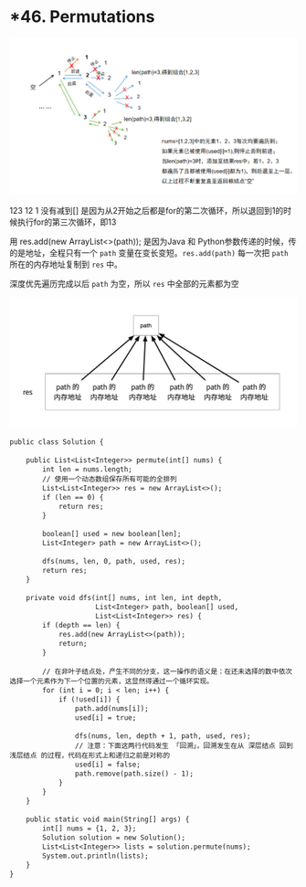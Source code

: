 # \*46. Permutations

![](<../../../.gitbook/assets/image (13).png>)

123 12 1 没有减到\[] 是因为从2开始之后都是for的第二次循环，所以退回到1的时候执行for的第三次循环，即13

用 res.add(new ArrayList<>(path)); 是因为Java 和 Python参数传递的时候，传的是地址，全程只有一个 `path` 变量在变长变短。`res.add(path)` 每一次把 `path` 所在的内存地址复制到 `res` 中。

深度优先遍历完成以后 `path` 为空，所以 `res` 中全部的元素都为空

![](<../../../.gitbook/assets/image (14).png>)

```
public class Solution {

    public List<List<Integer>> permute(int[] nums) {
        int len = nums.length;
        // 使用一个动态数组保存所有可能的全排列
        List<List<Integer>> res = new ArrayList<>();
        if (len == 0) {
            return res;
        }

        boolean[] used = new boolean[len];
        List<Integer> path = new ArrayList<>();

        dfs(nums, len, 0, path, used, res);
        return res;
    }

    private void dfs(int[] nums, int len, int depth,
                     List<Integer> path, boolean[] used,
                     List<List<Integer>> res) {
        if (depth == len) {
            res.add(new ArrayList<>(path));
            return;
        }

        // 在非叶子结点处，产生不同的分支，这一操作的语义是：在还未选择的数中依次选择一个元素作为下一个位置的元素，这显然得通过一个循环实现。
        for (int i = 0; i < len; i++) {
            if (!used[i]) {
                path.add(nums[i]);
                used[i] = true;

                dfs(nums, len, depth + 1, path, used, res);
                // 注意：下面这两行代码发生 「回溯」，回溯发生在从 深层结点 回到 浅层结点 的过程，代码在形式上和递归之前是对称的
                used[i] = false;
                path.remove(path.size() - 1);
            }
        }
    }

    public static void main(String[] args) {
        int[] nums = {1, 2, 3};
        Solution solution = new Solution();
        List<List<Integer>> lists = solution.permute(nums);
        System.out.println(lists);
    }
}

```
